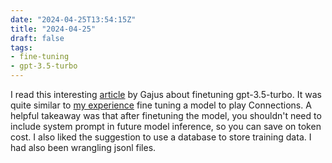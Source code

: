 ```yaml
---
date: "2024-04-25T13:54:15Z"
title: "2024-04-25"
draft: false
tags:
- fine-tuning
- gpt-3.5-turbo
---
```


I read this interesting [article](https://gajus.com/blog/fine-tuning-openai-models) by Gajus about finetuning gpt-3.5-turbo.
It was quite similar to [my experience](/posts/2024/fine-tuning-connections) fine tuning a model to play Connections.
A helpful takeaway was that after finetuning the model, you shouldn't need to include system prompt in future model inference, so you can save on token cost.
I also liked the suggestion to use a database to store training data.
I had also been wrangling jsonl files.
